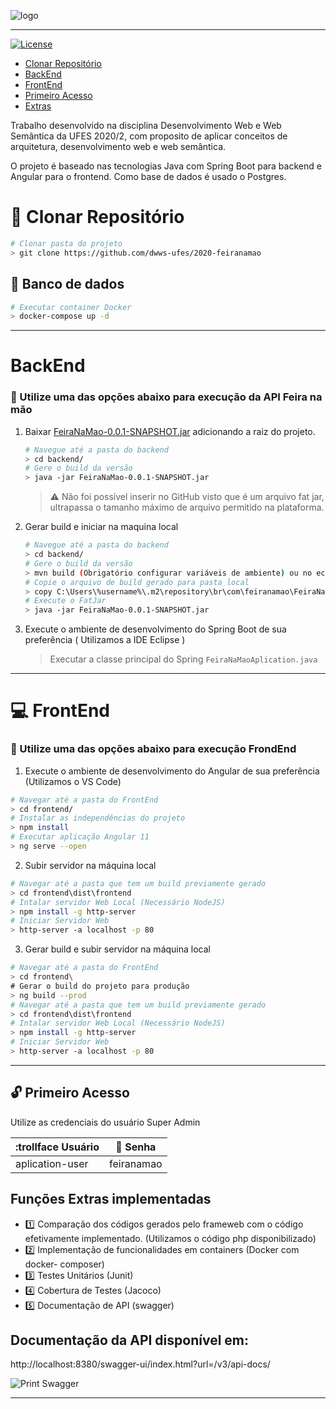 ![logo](https://i.ibb.co/41jhpNj/68747470733a2f2f692e696d6775722e636f6d2f564f636d4636572e706e67-removebg-preview.png)

*****

[![License](https://img.shields.io/badge/license-MIT-blue.svg)](/LICENSE)

  * <a href="#clonar-repositório">Clonar Repositório</a>
  * <a href="#backend">BackEnd</a>
  * <a href="#frontend">FrontEnd</a>
  * <a href="#primeiro-acesso">Primeiro Acesso</a>
  * <a href="#funções-Extras-implementadas">Extras</a>

Trabalho desenvolvido na disciplina Desenvolvimento Web e Web Semântica da UFES 2020/2, com proposito de aplicar conceitos de arquitetura, desenvolvimento web e web semântica.

O projeto é baseado nas tecnologias Java com Spring Boot para backend e Angular para o frontend. Como base de dados é usado o Postgres.

# :floppy_disk: Clonar Repositório

```bash
# Clonar pasta do projeto
> git clone https://github.com/dwws-ufes/2020-feiranamao
```

## :whale2: Banco de dados
```bash
# Executar container Docker
> docker-compose up -d
```
----
# BackEnd 
### :checkered_flag: Utilize uma das opções abaixo para execução da API Feira na mão
1. Baixar  [FeiraNaMao-0.0.1-SNAPSHOT.jar]( https://drive.google.com/file/d/1aO6LG4faPHh14jSJD2-Wt7eCkV4bQc3-/view?usp=sharing "Google Drive")
adicionando a raiz do projeto. 
 
     ```bash
     # Navegue até a pasta do backend
     > cd backend/
     # Gere o build da versão
     > java -jar FeiraNaMao-0.0.1-SNAPSHOT.jar
     ```
     > :warning: Não foi possível inserir no GitHub visto que é um arquivo fat jar, ultrapassa o tamanho máximo de arquivo permitido na plataforma.
    
2.  Gerar build e iniciar na maquina local 
        
     ```bash
     # Navegue até a pasta do backend
     > cd backend/
     # Gere o build da versão
     > mvn build (Obrigatório configurar variáveis de ambiente) ou no eclipse utilize a opção run as Maven Install 
     # Copie o arquivo de build gerado para pasta local
     > copy C:\Users\%username%\.m2\repository\br\com\feiranamao\FeiraNaMao\0.0.1-SNAPSHOT\FeiraNaMao-0.0.1-SNAPSHOT.jar FeiraNaMao-0.0.1-SNAPSHOT.jar 
     # Execute o FatJar
     > java -jar FeiraNaMao-0.0.1-SNAPSHOT.jar
     ```
     
3. Execute o ambiente de desenvolvimento do Spring Boot de sua preferência ( Utilizamos a IDE Eclipse ) 
     > Executar a classe principal do Spring `FeiraNaMaoAplication.java` 

----

# :computer: FrontEnd
### :checkered_flag: Utilize uma das opções abaixo para execução FrondEnd

1. Execute o ambiente de desenvolvimento do Angular de sua preferência (Utilizamos o VS Code)
```bash
# Navegar até a pasta do FrontEnd
> cd frontend/
# Instalar as independências do projeto
> npm install
# Executar aplicação Angular 11
> ng serve --open

```
2. Subir servidor na máquina local
```bash
# Navegar até a pasta que tem um build previamente gerado
> cd frontend\dist\frontend
# Intalar servidor Web Local (Necessário NodeJS)
> npm install -g http-server
# Iniciar Servidor Web
> http-server -a localhost -p 80 
```

3. Gerar build e subir servidor na máquina local
```bash
# Navegar até a pasta do FrontEnd
> cd frontend\
# Gerar o build do projeto para produção
> ng build --prod
# Navegar até a pasta que tem um build previamente gerado
> cd frontend\dist\frontend
# Intalar servidor Web Local (Necessário NodeJS)
> npm install -g http-server
# Iniciar Servidor Web
> http-server -a localhost -p 80 
```
----
## :unlock: Primeiro Acesso
Utilize as credenciais do usuário Super Admin

| :trollface Usuário |:key: Senha |
| ------------- | ------------- |
| aplication-user  | feiranamao  |

## Funções Extras implementadas
* :one: Comparação dos códigos gerados pelo frameweb com o código efetivamente implementado. (Utilizamos o código php disponibilizado)
* :two: Implementação de funcionalidades em containers (Docker com docker- composer)
* :three: Testes Unitários    (Junit)  
* :four: Cobertura de Testes (Jacoco)
* :five: Documentação de API (swagger)

## Documentação da API disponível em: 
http://localhost:8380/swagger-ui/index.html?url=/v3/api-docs/

![Print Swagger](https://i.ibb.co/F3wCYG2/feiranamao.png)
**************



